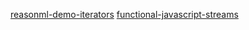

[reasonml-demo-iterators](https://github.com/rauschma/reasonml-demo-iterators)
[functional-javascript-streams](http://blog.jeremyfairbank.com/javascript/functional-javascript-streams-2/#streams)
